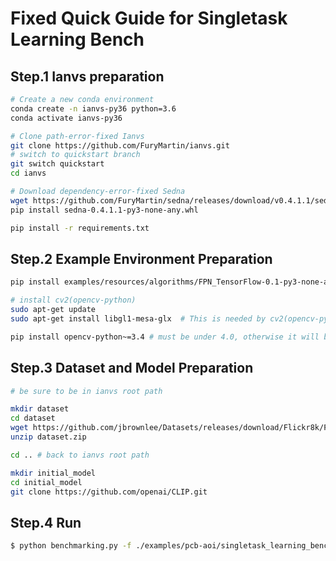 # Fixed Quick Guide for Singletask Learning Bench

## Step.1 Ianvs preparation

```bash
# Create a new conda environment
conda create -n ianvs-py36 python=3.6
conda activate ianvs-py36

# Clone path-error-fixed Ianvs
git clone https://github.com/FuryMartin/ianvs.git
# switch to quickstart branch
git switch quickstart 
cd ianvs

# Download dependency-error-fixed Sedna
wget https://github.com/FuryMartin/sedna/releases/download/v0.4.1.1/sedna-0.4.1.1-py3-none-any.whl
pip install sedna-0.4.1.1-py3-none-any.whl

pip install -r requirements.txt

```

## Step.2 Example Environment Preparation

```bash
pip install examples/resources/algorithms/FPN_TensorFlow-0.1-py3-none-any.whl

# install cv2(opencv-python)
sudo apt-get update
sudo apt-get install libgl1-mesa-glx  # This is needed by cv2(opencv-python)

pip install opencv-python~=3.4 # must be under 4.0, otherwise it will build from source with a long time
```

## Step.3 Dataset and Model Preparation

```bash
# be sure to be in ianvs root path

mkdir dataset
cd dataset
wget https://github.com/jbrownlee/Datasets/releases/download/Flickr8k/Flickr8k_Dataset.zip
unzip dataset.zip

cd .. # back to ianvs root path

mkdir initial_model
cd initial_model
git clone https://github.com/openai/CLIP.git
```

## Step.4 Run 

```bash
$ python benchmarking.py -f ./examples/pcb-aoi/singletask_learning_bench/fault detection/benchmarkingjob.yaml


